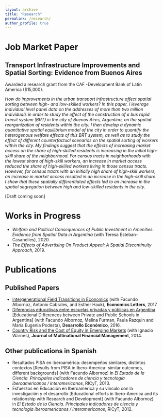 ```yaml
---
layout: archive
title: "Research"
permalink: /research/
author_profile: true
---
```


# Job Market Paper
## **Transport Infrastructure Improvements and Spatial Sorting: Evidence from Buenos Aires** 

Awarded a research grant from the CAF -Development Bank of Latin America ($15,000).

*How do improvements in the urban transport infrastructure affect spatial sorting between high- and low-skilled workers? 
In this paper, I leverage individual level panel data on the addresses of more than two million individuals in order to study
the effect of the construction of a bus rapid transit system (BRT) in the city of Buenos Aires, Argentina, on the spatial
reorganization of residents within the city. I then develop a dynamic quantitative spatial equilibrium model of the city
in order to quantify the heterogenous welfare effects of this BRT system, as well as to study the effect of different
counterfactual scenarios on the spatial sorting of workers within the city. My findings suggest that the effects of increasing
market access on the share of high-skilled residents is increasing in the initial high-skill share of the neighborhood. For
census tracts in neighborhoods with the lowest share of high-skill workers, an increase in market access reduced the share of
high-skilled workers living in those census tracts. However, for census tracts with an initially high share of high-skill workers,
an increase in market access resulted in an increase in the high-skill share. I show that these spatially differentiated effects
led to an increase in the spatial segregation between high and low-skilled residents in the city.*

\[Draft coming soon\]

# Works in Progress
- *Welfare and Political Consequences of Public Investment in Amenities. Evidence from Spatial Data in Argentina* (with Teresa Esteban-Casanelles), 2020.
- *The Effects of Advertising On Product Appeal: A Spatial Discontinuity Approach*, 2019.

# Publications
## Published Papers
- [Intergenerational Field Transitions in Economics](https://www.sciencedirect.com/science/article/pii/S0165176517300472) (with Facundo Albornoz, Antonio Cabrales, and Esther 
Hauk), **Economics Letters**, 2017.
- [Diferencias educativas entre escuelas privadas y públicas en Argentina](https://www.jstor.org/stable/44735992) \[Educational Differences between Private and Public Schools in Argentina\] (with Facundo 
Albornoz, Melina Furman, Paula Razquin and María Eugenia Podesta), **Desarrollo Económico**, 2016.
- [Country Risk and the Cost of Equity in Emerging Markets](https://www.sciencedirect.com/science/article/pii/S1042444X14000449) (with Ignacio Warnes), **Journal of Multinational Financial Management**, 2014.

## Other publications in Spanish
- Resultados PISA en Iberoamérica: desempeños similares, distintos contextos \[Results from PISA in Ibero-America: similar outcomes, different backgrounds\] (with Facundo Albornoz) in *El Estado de la Ciencia. Principales indicadores de ciencia y tecnología iberoamericanos / interamericanos*, RICyT, 2013.
- Esfuerzos en Educación en Iberoamérica y su vínculo con la investigación y el desarrollo [Educational efforts in Ibero-America and its relationship with Research and Development] (with Facundo Albornoz) in *El Estado de la Ciencia. Principales indicadores de ciencia y tecnología iberoamericanos / interamericanos*, RICyT, 2012.
